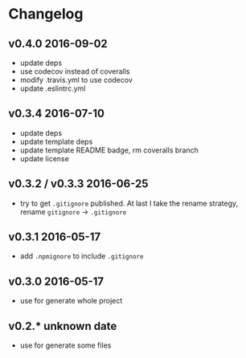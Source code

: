 # Changelog

## v0.4.0 2016-09-02
- update deps
- use codecov instead of coveralls
- modify .travis.yml to use codecov
- update .eslintrc.yml

## v0.3.4 2016-07-10
- update deps
- update template deps
- update template README badge, rm coveralls branch
- update license

## v0.3.2 / v0.3.3 2016-06-25
- try to get `.gitignore` published. At last I take the rename strategy,
  rename `gitignore` -> `.gitignore`

## v0.3.1 2016-05-17
- add `.npmignore` to include `.gitignore`

## v0.3.0 2016-05-17
- use for generate whole project

## v0.2.* unknown date
- use for generate some files